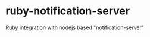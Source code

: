 ruby-notification-server
========================

Ruby integration with nodejs based &quot;notification-server&quot;